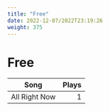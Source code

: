```yaml
---
title: "Free"
date: 2022-12-07/2022T23:19:26
weight: 375
---
```


# Free

 Song | Plays 
----- | -----:
All Right Now | 1
